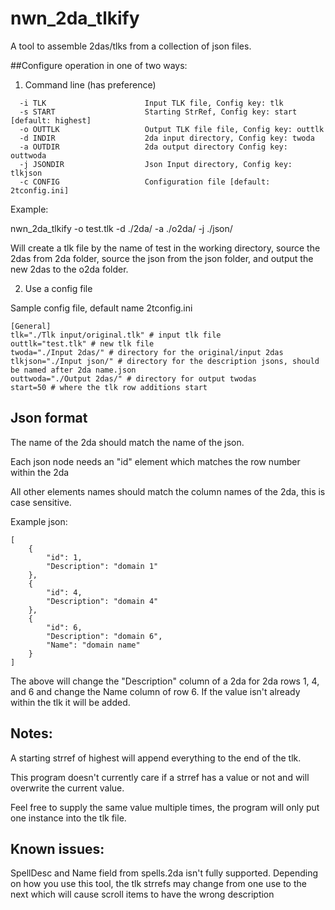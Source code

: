 # nwn_2da_tlkify

A tool to assemble 2das/tlks from a collection of json files.


##Configure operation in one of two ways:

1) Command line (has preference)

```
  -i TLK                      Input TLK file, Config key: tlk
  -s START                    Starting StrRef, Config key: start [default: highest]
  -o OUTTLK                   Output TLK file file, Config key: outtlk
  -d INDIR                    2da input directory, Config key: twoda
  -a OUTDIR                   2da output directory Config key: outtwoda
  -j JSONDIR                  Json Input directory, Config key: tlkjson
  -c CONFIG                   Configuration file [default: 2tconfig.ini]
```

Example:

nwn_2da_tlkify -o test.tlk -d ./2da/ -a ./o2da/ -j ./json/

Will create a tlk file by the name of test in the working directory, source the 2das from 2da folder, source the json from the json folder, and output the new 2das to the o2da folder.

2) Use a config file

Sample config file, default name 2tconfig.ini
```
[General]
tlk="./Tlk input/original.tlk" # input tlk file
outtlk="test.tlk" # new tlk file
twoda="./Input 2das/" # directory for the original/input 2das
tlkjson="./Input json/" # directory for the description jsons, should be named after 2da name.json
outtwoda="./Output 2das/" # directory for output twodas
start=50 # where the tlk row additions start
```

## Json format

The name of the 2da should match the name of the json.

Each json node needs an "id" element which matches the row number within the 2da

All other elements names should match the column names of the 2da, this is case sensitive.

Example json:

```
[
	{
		"id": 1,
		"Description": "domain 1"
	},
	{
		"id": 4,
		"Description": "domain 4"
	},
	{
		"id": 6,
		"Description": "domain 6",
		"Name": "domain name"
	}
]
```

The above will change the "Description" column of a 2da for 2da rows 1, 4, and 6 and change the Name column of row 6. If the value isn't already within the tlk it will be added.

## Notes:

A starting strref of highest will append everything to the end of the tlk.

This program doesn't currently care if a strref has a value or not and will overwrite the current value.

Feel free to supply the same value multiple times, the program will only put one instance into the tlk file.

## Known issues:

SpellDesc and Name field from spells.2da isn't fully supported. Depending on how you use this tool, the tlk strrefs may change from one use to the next which will cause scroll items to have the wrong description
